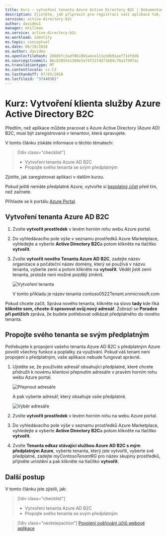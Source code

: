 ```yaml
---
title: Kurz – vytvoření tenanta Azure Active Directory B2C | Dokumentace Microsoftu
description: Zjistěte, jak připravit pro registraci vaší aplikace tak, že vytvoříte tenanta služby Azure Active Directory B2C na webu Azure portal.
services: active-directory-b2c
author: davidmu1
manager: mtillman
ms.service: active-directory-b2c
ms.workload: identity
ms.topic: conceptual
ms.date: 06/19/2018
ms.author: davidmu
ms.openlocfilehash: 20865fc3adf8610b5a4ce111e3db91aef714fdd6
ms.sourcegitcommit: 86cb3855e1368e5a74f21fdd71684c78a1f907ac
ms.translationtype: MT
ms.contentlocale: cs-CZ
ms.lasthandoff: 07/03/2018
ms.locfileid: "37448301"
---
```

# <a name="tutorial-create-an-azure-active-directory-b2c-tenant"></a>Kurz: Vytvoření klienta služby Azure Active Directory B2C

Předtím, než aplikace můžete pracovat s Azure Active Directory (Azure AD) B2C, musí být zaregistrovaná v tenantovi, která spravujete.

V tomto článku získáte informace o těchto tématech:

> [!div class="checklist"]
> * Vytvoření tenanta Azure AD B2C
> * Propojte svého tenanta se svým předplatným

Zjistíte, jak zaregistrovat aplikaci v dalším kurzu.

Pokud ještě nemáte předplatné Azure, vytvořte si [bezplatný účet](https://azure.microsoft.com/free/?WT.mc_id=A261C142F) před tím, než začnete.

Přihlaste se k portálu [Azure Portal](https://portal.azure.com/).

## <a name="create-an-azure-ad-b2c-tenant"></a>Vytvoření tenanta Azure AD B2C

1. Zvolte **vytvořit prostředek** v levém horním rohu webu Azure portal.
2. Do vyhledávacího pole výše v seznamu prostředků Azure Marketplace, vyhledejte a vyberte **Active Directory B2C**a potom klikněte na tlačítko **vytvořit**.
3. Zvolte **vytvořit nového Tenanta Azure AD B2C**, zadejte název organizace a počáteční název domény, který se používá v názvu tenanta, vyberte zemi a potom klikněte na **vytvořit**. Vědět jistě zemi tenanta, protože není možné později změnit.

    ![Vytvoření tenanta](./media/tutorial-create-tenant/create-tenant.png)

    V tomto příkladu je název tenanta contoso0522Tenant.onmicrosoft.com

Pokud chcete začít, Správa nového tenanta, klikněte na slovo **tady** kde říká **klikněte sem, chcete-li spravovat svůj nový adresář**. Zobrazí se **Poradce při potížích** zpráva, že budete potřebovat odkázat předplatného do nového tenanta. 

## <a name="link-your-tenant-to-your-subscription"></a>Propojte svého tenanta se svým předplatným

Potřebujete k propojení vašeho tenanta Azure AD B2C s předplatným Azure povolit všechny funkce a poplatky za využívání. Pokud váš tenant není propojení s předplatným, vaše aplikace nebude fungovat správně.

1. Ujistěte se, že používáte adresář obsahující předplatné, které chcete přidružit k novému klientovi přepnutím adresáře v pravém horním rohu webu Azure portal.

    ![Přepnout adresáře](./media/tutorial-create-tenant/switch-directories.png)

    A pak vyberte adresář, který obsahuje vaše předplatné.

    ![Výběr adresáře](./media/tutorial-create-tenant/select-directory.png)

2. Zvolte **vytvořit prostředek** v levém horním rohu na webu Azure portal.
3. Do vyhledávacího pole výše v seznamu prostředků Azure Marketplace, vyhledejte a vyberte **Active Directory B2C**a potom klikněte na tlačítko **vytvořit**.
4. Zvolte **Tenanta odkaz stávající službou Azure AD B2C s mým předplatným Azure**, vyberte tenanta, který jste vytvořili, vyberte své předplatné, zadejte *myContosoTenantRG* pro název skupiny prostředků, přijměte umístění a pak klikněte na tlačítko **vytvořit**.

## <a name="next-steps"></a>Další postup

V tomto článku jste zjistili, jak:

> [!div class="checklist"]
> * Vytvoření tenanta Azure AD B2C
> * Propojte svého tenanta se svým předplatným

> [!div class="nextstepaction"]
> [Povolení ověřování účtů webové aplikace](active-directory-b2c-tutorials-web-app.md)
